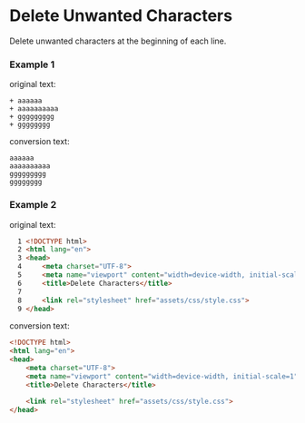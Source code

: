 # Delete Unwanted Characters
Delete unwanted characters at the beginning of each line.

### Example 1

original text:
```
+ aaaaaa
+ aaaaaaaaaa
+ ggggggggg
+ gggggggg
```

conversion text:
```
aaaaaa
aaaaaaaaaa
ggggggggg
gggggggg
```

### Example 2
original text:
```html
  1 <!DOCTYPE html>
  2 <html lang="en">
  3 <head>
  4     <meta charset="UTF-8">
  5     <meta name="viewport" content="width=device-width, initial-scale=1">
  6     <title>Delete Characters</title>
  7
  8     <link rel="stylesheet" href="assets/css/style.css">
  9 </head>
```

conversion text:
```html
<!DOCTYPE html>
<html lang="en">
<head>
    <meta charset="UTF-8">
    <meta name="viewport" content="width=device-width, initial-scale=1">
    <title>Delete Characters</title>

    <link rel="stylesheet" href="assets/css/style.css">
</head>
```